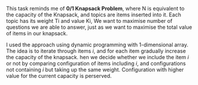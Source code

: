 This task reminds me of **0/1 Knapsack Problem**, where N is equivalent to the capacity of the Knapsack,
and topics are items inserted into it. Each topic has its weight Ti and value Ki, We want to maximise number of questions
we are able to answer, just as we want to maximise the total value of items in our knapsack.

I used the approach using dynamic programming with 1-dimensional array.
The idea is to iterate through items *i*, and for each item gradually increase the capacity of the knapsack.
hen we decide whether we include the item *i* or not by comparing configuration of items including *i*,
and configurations not containing *i* but taking up the same weight. Configuration with higher value for the current capacity is perserved.

